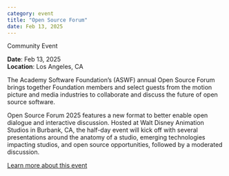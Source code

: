 ```yaml
---
category: event
title: "Open Source Forum"
date: Feb 13, 2025
---
```

<span class="community-event">Community Event</span>

**Date**: Feb 13, 2025  
**Location**: Los Angeles, CA

The Academy Software Foundation’s (ASWF) annual Open Source Forum brings together Foundation members and select guests from the motion picture and media industries to collaborate and discuss the future of open source software.

Open Source Forum 2025 features a new format to better enable open dialogue and interactive discussion. Hosted at Walt Disney Animation Studios in Burbank, CA, the half-day event will kick off with several presentations around the anatomy of a studio, emerging technologies impacting studios, and open source opportunities, followed by a moderated discussion.

[Learn more about this event](https://events.linuxfoundation.org/aswf-open-source-forum/)
